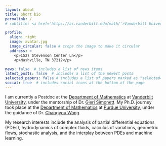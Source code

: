 ```yaml
---
layout: about
title: Short bio
permalink: /
# subtitle: <a href='https://as.vanderbilt.edu/math/'>Vanderbilt University</a>. Address. Contacts. Moto. Etc.

profile:
  align: right
  image: avatar.jpg
  image_circular: false # crops the image to make it circular
  address: >
    <p>1527 Stevenson Center Ln</p>
    <p>Nashville, TN 37212</p>

news: false  # includes a list of news items
latest_posts: false  # includes a list of the newest posts
selected_papers: false # includes a list of papers marked as "selected={true}"
social: true  # includes social icons at the bottom of the page
---
```

I am currently a Postdoc at the [Department of Mathematics](https://as.vanderbilt.edu/math/) at [Vanderbilt University](https://www.vanderbilt.edu/), under the mentorship of Dr. [Gieri Simonett](https://math.vanderbilt.edu/simoneg/). My Ph.D. journey took place at the [Department of Mathematics](https://www.math.purdue.edu/) at [Purdue University](https://www.purdue.edu/), under the guidance of Dr. [Changyou Wang](https://www.math.purdue.edu/~wang2482/).

My research interests include the analysis of partial differential equations (PDEs), hydrodynamics of complex fluids, calculus of variations, geometric flows, stochastic analysis, and the interplay between PDEs and machine learning.


